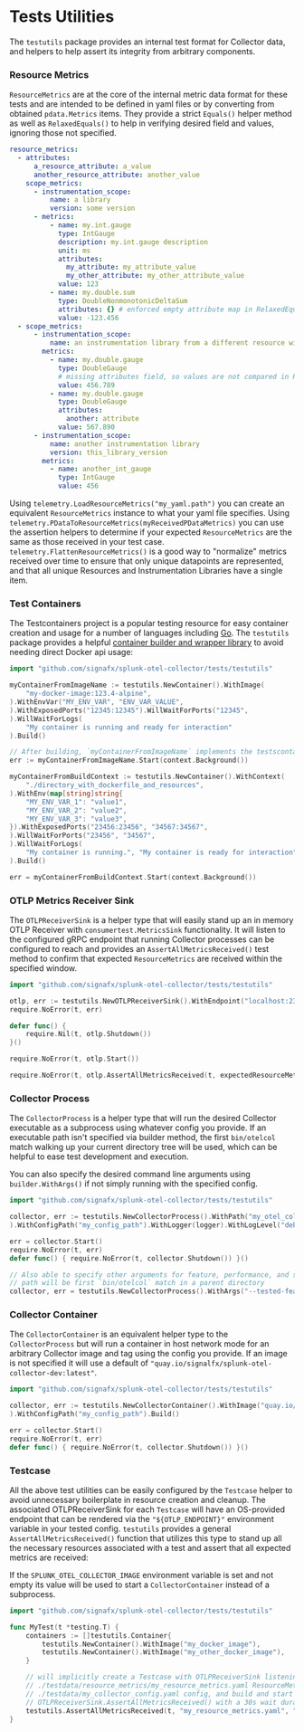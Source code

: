 # Tests Utilities

The `testutils` package provides an internal test format for Collector data, and helpers to help assert its integrity
from arbitrary components.

### Resource Metrics

`ResourceMetrics` are at the core of the internal metric data format for these tests and are intended to be defined
in yaml files or by converting from obtained `pdata.Metrics` items.  They provide a strict `Equals()` helper method as
well as `RelaxedEquals()` to help in verifying desired field and values, ignoring those not specified.

```yaml
resource_metrics:
  - attributes:
      a_resource_attribute: a_value
      another_resource_attribute: another_value
    scope_metrics:
      - instrumentation_scope:
          name: a library
          version: some version
      - metrics:
          - name: my.int.gauge
            type: IntGauge
            description: my.int.gauge description
            unit: ms
            attributes:
              my_attribute: my_attribute_value
              my_other_attribute: my_other_attribute_value
            value: 123
          - name: my.double.sum
            type: DoubleNonmonotonicDeltaSum
            attributes: {} # enforced empty attribute map in RelaxedEquals() (only point with no attributes matches)
            value: -123.456
  - scope_metrics:
      - instrumentation_scope:
          name: an instrumentation library from a different resource without attributes
        metrics:
          - name: my.double.gauge
            type: DoubleGauge
            # missing attributes field, so values are not compared in RelaxedEquals() (any attribute values are accepted)
            value: 456.789
          - name: my.double.gauge
            type: DoubleGauge
            attributes:
              another: attribute
            value: 567.890
      - instrumentation_scope:
          name: another instrumentation library
          version: this_library_version
        metrics:
          - name: another_int_gauge
            type: IntGauge
            value: 456
```

Using `telemetry.LoadResourceMetrics("my_yaml.path")` you can create an equivalent `ResourceMetrics` instance to what your yaml file specifies.
Using `telemetry.PDataToResourceMetrics(myReceivedPDataMetrics)` you can use the assertion helpers to determine if your expected
`ResourceMetrics` are the same as those received in your test case. `telemetry.FlattenResourceMetrics()` is a good way to "normalize"
metrics received over time to ensure that only unique datapoints are represented, and that all unique Resources and
Instrumentation Libraries have a single item.

### Test Containers

The Testcontainers project is a popular testing resource for easy container creation and usage for a number of languages
including [Go](https://github.com/testcontainers/testcontainers-go).  The `testutils` package provides a helpful [container
builder and wrapper library](./container.go) to avoid needing direct Docker api usage:

```go
import "github.com/signafx/splunk-otel-collector/tests/testutils"

myContainerFromImageName := testutils.NewContainer().WithImage(
	"my-docker-image:123.4-alpine",
).WithEnvVar("MY_ENV_VAR", "ENV_VAR_VALUE",
).WithExposedPorts("12345:12345").WillWaitForPorts("12345",
).WillWaitForLogs(
    "My container is running and ready for interaction"
).Build()

// After building, `myContainerFromImageName` implements the testscontainer.Container interface
err := myContainerFromImageName.Start(context.Background())

myContainerFromBuildContext := testutils.NewContainer().WithContext(
    "./directory_with_dockerfile_and_resources",
).WithEnv(map[string]string{
    "MY_ENV_VAR_1": "value1",
    "MY_ENV_VAR_2": "value2",
    "MY_ENV_VAR_3": "value3",
}).WithExposedPorts("23456:23456", "34567:34567",
).WillWaitForPorts("23456", "34567",
).WillWaitForLogs(
    "My container is running.", "My container is ready for interaction"
).Build()

err = myContainerFromBuildContext.Start(context.Background())
```

### OTLP Metrics Receiver Sink

The `OTLPReceiverSink` is a helper type that will easily stand up an in memory OTLP Receiver with
`consumertest.MetricsSink` functionality.  It will listen to the configured gRPC endpoint that running Collector
processes can be configured to reach and provides an `AssertAllMetricsReceived()` test method to confirm that expected
`ResourceMetrics` are received within the specified window.

```go
import "github.com/signafx/splunk-otel-collector/tests/testutils"

otlp, err := testutils.NewOTLPReceiverSink().WithEndpoint("localhost:23456").Build()
require.NoError(t, err)

defer func() {
    require.Nil(t, otlp.Shutdown())
}()

require.NoError(t, otlp.Start())

require.NoError(t, otlp.AssertAllMetricsReceived(t, expectedResourceMetrics, 10*time.Second))
```

### Collector Process

The `CollectorProcess` is a helper type that will run the desired Collector executable as a subprocess using whatever 
config you provide.  If an executable path isn't specified via builder method, the first `bin/otelcol` match walking up
your current directory tree will be used, which can be helpful to ease test development and execution.

You can also specify the desired command line arguments using `builder.WithArgs()` if not simply running with the
specified config.

```go
import "github.com/signafx/splunk-otel-collector/tests/testutils"

collector, err := testutils.NewCollectorProcess().WithPath("my_otel_collector_path",
).WithConfigPath("my_config_path").WithLogger(logger).WithLogLevel("debug").Build()

err = collector.Start()
require.NoError(t, err)
defer func() { require.NoError(t, collector.Shutdown()) }()

// Also able to specify other arguments for feature, performance, and soak testing.
// path will be first `bin/otelcol` match in a parent directory
collector, err = testutils.NewCollectorProcess().WithArgs("--tested-feature", "--etc").Build()
```

### Collector Container

The `CollectorContainer` is an equivalent helper type to the `CollectorProcess` but will run a container in host network
mode for an arbitrary Collector image and tag using the config you provide.  If an image is not specified it will use a default
of `"quay.io/signalfx/splunk-otel-collector-dev:latest"`.

```go
import "github.com/signafx/splunk-otel-collector/tests/testutils"

collector, err := testutils.NewCollectorContainer().WithImage("quay.io/signalfx/splunk-otel-collector:latest",
).WithConfigPath("my_config_path").Build()

err = collector.Start()
require.NoError(t, err)
defer func() { require.NoError(t, collector.Shutdown()) }()
```

### Testcase

All the above test utilities can be easily configured by the `Testcase` helper to avoid unnecessary boilerplate in
resource creation and cleanup.  The associated OTLPReceiverSink for each `Testcase` will have an OS-provided
endpoint that can be rendered via the `"${OTLP_ENDPOINT}"` environment variable in your tested config. `testutils`
provides a general `AssertAllMetricsReceived()` function that utilizes this type to stand up all the necessary resources
associated with a test and assert that all expected metrics are received:

If the `SPLUNK_OTEL_COLLECTOR_IMAGE` environment variable is set and not empty its value will be used to start a
`CollectorContainer` instead of a subprocess.

```go
import "github.com/signafx/splunk-otel-collector/tests/testutils"

func MyTest(t *testing.T) {
    containers := []testutils.Container{
        testutils.NewContainer().WithImage("my_docker_image"),
        testutils.NewContainer().WithImage("my_other_docker_image"),
    }

    // will implicitly create a Testcase with OTLPReceiverSink listening at $OTLP_ENDPOINT,
    // ./testdata/resource_metrics/my_resource_metrics.yaml ResourceMetrics instance, CollectorProcess with
    // ./testdata/my_collector_config.yaml config, and build and start all specified containers before calling
    // OTLPReceiverSink.AssertAllMetricsReceived() with a 30s wait duration.
    testutils.AssertAllMetricsReceived(t, "my_resource_metrics.yaml", "my_collector_config.yaml", containers, nil)
}
```
